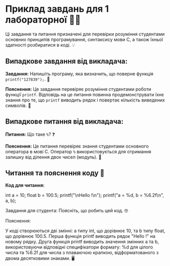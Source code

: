 # Приклад завдань для 1 лабораторної 🧑‍💻

Ці завдання та питання призначені для перевірки розуміння студентами основних принципів програмування, синтаксису мови C, а також їхньої здатності розбиратися в коді. 💡

## Випадкове завдання від викладача:

**Завдання:** Напишіть програму, яка визначить, що поверне функція `printf("127839");`. 🤔

**Пояснення:** Це завдання перевіряє розуміння студентами роботи функції `printf`. Відповідь на це питання повинна продемонструвати їхнє знання про те, що `printf` виводить рядок і повертає кількість виведених символів. 📜

## Випадкове питання від викладача:

**Питання:** Що таке `%`? ❓

**Пояснення:** Це питання перевіряє знання студентами основного оператора в мові C. Оператор `%` використовується для отримання залишку від ділення двох чисел (модуль). 🔢

## Читання та пояснення коду 📝

**Код для читання:**

int a = 10;
float b = 100.5;
printf("\nHello !\n");
printf("a = %d, b = %6.2f\n", a, b);

Завдання для студента: Поясніть, що робить цей код. 🤓

Пояснення:

У коді створюються дві змінні: a типу int, що дорівнює 10, та b типу float, що дорівнює 100.5. Перша функція printf виводить рядок "Hello !" на новому рядку. Друга функція printf виводить значення змінних a та b, використовуючи відповідні специфікатори формату: %d для цілого числа та %6.2f для числа з плаваючою крапкою, відформатованого з двома десятковими знаками. 🖥️

